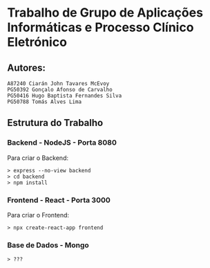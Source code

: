 # Trabalho de Grupo de Aplicações Informáticas e Processo Clínico Eletrónico

## Autores:
```
A87240 Ciarán John Tavares McEvoy
PG50392 Gonçalo Afonso de Carvalho
PG50416 Hugo Baptista Fernandes Silva
PG50788 Tomás Alves Lima
```

## Estrutura do Trabalho
### Backend - NodeJS - Porta 8080
Para criar o Backend:
```
> express --no-view backend
> cd backend
> npm install
```
### Frontend - React - Porta 3000
Para criar o Frontend:
```
> npx create-react-app frontend
```
### Base de Dados - Mongo
```
> ???
```